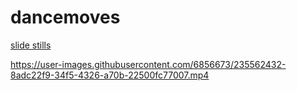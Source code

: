 
# dancemoves

[slide stills](https://zackees.github.io/dancemoves/slide)

https://user-images.githubusercontent.com/6856673/235562432-8adc22f9-34f5-4326-a70b-22500fc77007.mp4



